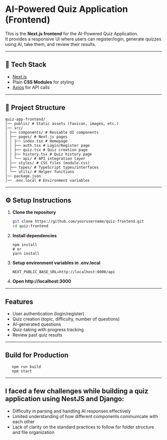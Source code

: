 # AI-Powered Quiz Application (Frontend)

This is the **Next.js frontend** for the AI-Powered Quiz Application.  
It provides a responsive UI where users can register/login, generate quizzes using AI, take them, and review their results.

---

## 🚀 Tech Stack
- [Next.js](https://nextjs.org/)
- Plain **CSS Modules** for styling
- [Axios](https://axios-http.com/) for API calls

---

## 📂 Project Structure
```
quiz-app-frontend/
│── public/ # Static assets (favicon, images, etc.)
│── src/
│ ├── components/ # Reusable UI components
│ ├── pages/ # Next.js pages
│ │ ├── index.tsx # Homepage
│ │ ├── auth.tsx # Login/Register page
│ │ ├── quiz.tsx # Quiz creation page
│ │ ├── history.tsx # Quiz history page
│ │ └── api/ # API integration layer
│ ├── styles/ # CSS files (module.css)
│ ├── types/ # TypeScript types/interfaces
│ └── utils/ # Helper functions
│── package.json
│── .env.local # Environment variables
```

---

## ⚙️ Setup Instructions

1. **Clone the repository**
   ```bash
   git clone https://github.com/yourusername/quiz-frontend.git
   cd quiz-frontend
   ```
2. **Install dependencies**
   ```
   npm install
   # or
   yarn install
   ``` 
4. **Setup environment variables in .env.local**
   ```
   NEXT_PUBLIC_BASE_URL=http://localhost:8000/api
   ```
5. **Open http://localhost:3000**

---

## Features
- User authentication (login/register)
- Quiz creation (topic, difficulty, number of questions)
- AI-generated questions
- Quiz-taking with progress tracking
- Review past quiz results

---

## Build for Production
```
   npm run build
   npm start
```
---
## I faced a few challenges while building a quiz application using NestJS and Django:

- Difficulty in parsing and handling AI responses effectively
- Limited understanding of how different components communicate with each other
- Lack of clarity on the standard practices to follow for folder structure and file organization
